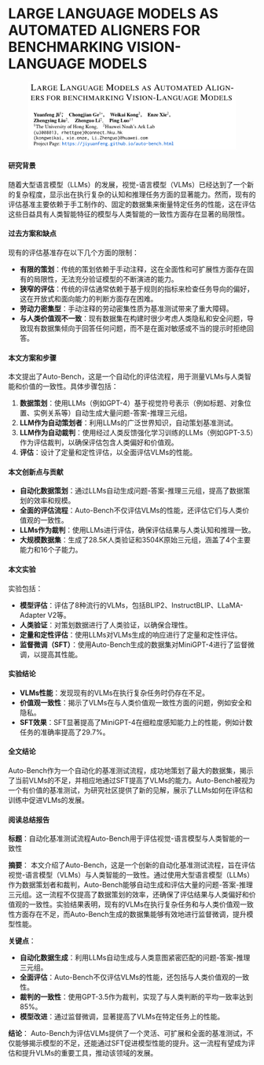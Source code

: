 # LARGE LANGUAGE MODELS AS AUTOMATED ALIGNERS FOR BENCHMARKING VISION-LANGUAGE MODELS

<figure><img src="../.gitbook/assets/image (2) (1) (1) (1) (1).png" alt=""><figcaption></figcaption></figure>

#### 研究背景

随着大型语言模型（LLMs）的发展，视觉-语言模型（VLMs）已经达到了一个新的复杂程度，显示出在执行复杂的认知和推理任务方面的显著能力。然而，现有的评估基准主要依赖于手工制作的、固定的数据集来衡量特定任务的性能，这在评估这些日益具有人类智能特征的模型与人类智能的一致性方面存在显著的局限性。

#### 过去方案和缺点

现有的评估基准存在以下几个方面的限制：

* **有限的策划**：传统的策划依赖于手动注释，这在全面性和可扩展性方面存在固有的局限性，无法充分验证模型的不断演进的能力。
* **狭窄的评估**：传统的评估通常依赖于基于规则的指标来检查任务导向的偏好，这在开放式和面向能力的判断方面存在困难。
* **劳动力密集型**：手动注释的劳动密集性质为基准测试带来了重大障碍。
* **与人类价值观不一致**：现有数据集在构建时很少考虑人类隐私和安全问题，导致现有数据集倾向于回答任何问题，而不是在面对敏感或不当的提示时拒绝回答。

#### 本文方案和步骤

本文提出了Auto-Bench，这是一个自动化的评估流程，用于测量VLMs与人类智能和价值的一致性。具体步骤包括：

1. **数据策划**：使用LLMs（例如GPT-4）基于视觉符号表示（例如标题、对象位置、实例关系等）自动生成大量问题-答案-推理三元组。
2. **LLM作为自动策划者**：利用LLMs的广泛世界知识，自动策划基准测试。
3. **LLM作为自动裁判**：使用经过人类反馈强化学习训练的LLMs（例如GPT-3.5）作为评估裁判，以确保评估包含人类偏好和价值观。
4. **评估**：设计了定量和定性评估，以全面评估VLMs的性能。

#### 本文创新点与贡献

* **自动化数据策划**：通过LLMs自动生成问题-答案-推理三元组，提高了数据策划的效率和规模。
* **全面的评估流程**：Auto-Bench不仅评估VLMs的性能，还评估它们与人类价值观的一致性。
* **LLMs作为裁判**：使用LLMs进行评估，确保评估结果与人类认知和推理一致。
* **大规模数据集**：生成了28.5K人类验证和3504K原始三元组，涵盖了4个主要能力和16个子能力。

#### 本文实验

实验包括：

* **模型评估**：评估了8种流行的VLMs，包括BLIP2、InstructBLIP、LLaMA-Adapter V2等。
* **人类验证**：对策划数据进行了人类验证，以确保合理性。
* **定量和定性评估**：使用LLMs对VLMs生成的响应进行了定量和定性评估。
* **监督微调（SFT）**：使用Auto-Bench生成的数据集对MiniGPT-4进行了监督微调，以提高其性能。

#### 实验结论

* **VLMs性能**：发现现有的VLMs在执行复杂任务时仍存在不足。
* **价值观一致性**：揭示了VLMs在与人类价值观一致性方面的问题，例如安全和隐私。
* **SFT效果**：SFT显著提高了MiniGPT-4在细粒度感知能力上的性能，例如计数任务的准确率提高了29.7%。

#### 全文结论

Auto-Bench作为一个自动化的基准测试流程，成功地策划了最大的数据集，揭示了当前VLMs的不足，并相应地通过SFT提高了VLMs的能力。Auto-Bench被视为一个有价值的基准测试，为研究社区提供了新的见解，展示了LLMs如何在评估和训练中促进VLMs的发展。

#### 阅读总结报告

**标题**：自动化基准测试流程Auto-Bench用于评估视觉-语言模型与人类智能的一致性

**摘要**： 本文介绍了Auto-Bench，这是一个创新的自动化基准测试流程，旨在评估视觉-语言模型（VLMs）与人类智能的一致性。通过使用大型语言模型（LLMs）作为数据策划者和裁判，Auto-Bench能够自动生成和评估大量的问题-答案-推理三元组。这一流程不仅提高了数据策划的效率，还确保了评估结果与人类偏好和价值观的一致性。实验结果表明，现有的VLMs在执行复杂任务和与人类价值观一致性方面存在不足，而Auto-Bench生成的数据集能够有效地进行监督微调，提升模型性能。

**关键点**：

* **自动化数据生成**：利用LLMs自动生成与人类意图紧密匹配的问题-答案-推理三元组。
* **全面评估**：Auto-Bench不仅评估VLMs的性能，还包括与人类价值观的一致性。
* **裁判的一致性**：使用GPT-3.5作为裁判，实现了与人类判断的平均一致率达到85%。
* **模型改进**：通过监督微调，显著提高了VLMs在特定任务上的性能。

**结论**： Auto-Bench为评估VLMs提供了一个灵活、可扩展和全面的基准测试，不仅能够揭示模型的不足，还能通过SFT促进模型性能的提升。这一流程有望成为评估和提升VLMs的重要工具，推动该领域的发展。
